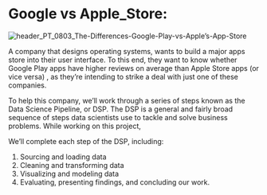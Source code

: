 # Google vs Apple_Store: 

![header_PT_0803_The-Differences-Google-Play-vs-Apple’s-App-Store](https://user-images.githubusercontent.com/67468718/103197528-0a028480-489b-11eb-9892-681d69c351c8.jpg)

A company that designs operating systems, wants to build a major apps store into their user interface. To this end, they want to know whether Google Play
apps have higher reviews on average than Apple Store apps (or vice versa) , as they’re intending to strike a deal with just one of these companies. 

To help this company, we’ll work through a series of steps known as the Data Science Pipeline, or DSP. The DSP is a general and fairly broad sequence of steps data
scientists use to tackle and solve business problems. While working on this project,

We’ll complete each step of the DSP, including:
 1. Sourcing and loading data
 2. Cleaning and transforming data
 3. Visualizing and modeling data
 4. Evaluating, presenting findings, and concluding our work.

